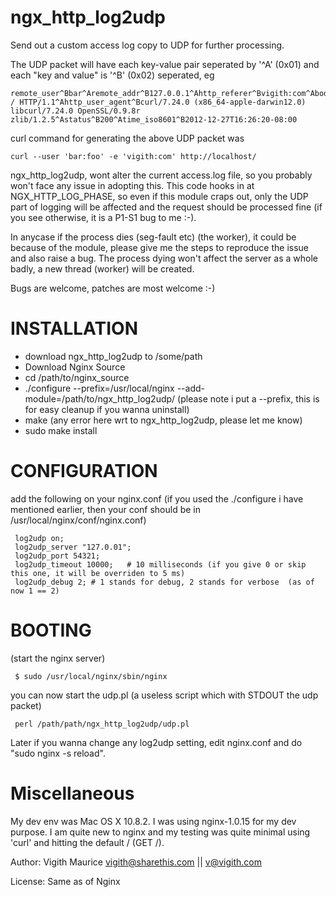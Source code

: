 ngx_http_log2udp
================

Send out a custom access log copy to UDP for further processing.

The UDP packet will have each key-value pair seperated by '^A' (0x01) and each "key and value" is '^B' (0x02) seperated, eg 

    remote_user^Bbar^Aremote_addr^B127.0.0.1^Ahttp_referer^Bvigith:com^Abody_bytes_sent^B151^Arequest^BGET / HTTP/1.1^Ahttp_user_agent^Bcurl/7.24.0 (x86_64-apple-darwin12.0) libcurl/7.24.0 OpenSSL/0.9.8r zlib/1.2.5^Astatus^B200^Atime_iso8601^B2012-12-27T16:26:20-08:00

curl command for generating the above UDP packet was

    curl --user 'bar:foo' -e 'vigith:com' http://localhost/

ngx_http_log2udp, wont alter the current access.log file, so you probably won't face any issue in adopting 
this. This code hooks in at NGX_HTTP_LOG_PHASE, so even if this module craps out, only the UDP part of logging
will be affected and the request should be processed fine (if you see otherwise, it is a P1-S1 bug to me :-). 

In anycase if the process dies (seg-fault etc) (the worker), it could be because of the module, please give me the steps to 
reproduce the issue and also raise a bug. The process dying won't affect the server as a whole badly, a new thread (worker) will
be created. 

Bugs are welcome, patches are most welcome :-)


INSTALLATION
============

* download ngx_http_log2udp to /some/path
* Download Nginx Source
* cd /path/to/nginx_source
* ./configure --prefix=/usr/local/nginx --add-module=/path/to/ngx_http_log2udp/
(please note i put a --prefix, this is for easy cleanup if you wanna uninstall)
* make
(any error here wrt to ngx_http_log2udp, please let me know)
* sudo make install


CONFIGURATION
=============

add the following on your nginx.conf (if you used the ./configure i have mentioned earlier,
then your conf should be in /usr/local/nginx/conf/nginx.conf)

     log2udp on;
     log2udp_server "127.0.01";
     log2udp_port 54321;
     log2udp_timeout 10000;   # 10 milliseconds (if you give 0 or skip this one, it will be overriden to 5 ms)
     log2udp_debug 2; # 1 stands for debug, 2 stands for verbose  (as of now 1 == 2)


BOOTING
=======

(start the nginx server)

     $ sudo /usr/local/nginx/sbin/nginx

you can now start the udp.pl (a useless script which with STDOUT the udp packet)

     perl /path/path/ngx_http_log2udp/udp.pl

Later if you wanna change any log2udp setting, edit nginx.conf and do "sudo nginx -s reload".


Miscellaneous
=============

My dev env was Mac OS X 10.8.2. I was using nginx-1.0.15 for my dev purpose. I am quite new to nginx and my testing 
was quite minimal using 'curl' and hitting the default / (GET /). 

Author: Vigith Maurice <vigith@sharethis.com> || <v@vigith.com>

License: Same as of Nginx


